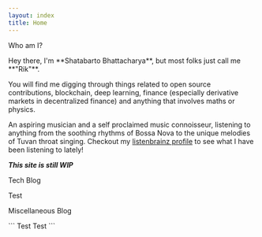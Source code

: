 ```yaml
---
layout: index
title: Home
---
```

<div class="textbox">
  <p class="textbox-bar announce">Who am I?</p>
  <div class="textbox-content" markdown="1">
Hey there, I'm **Shatabarto Bhattacharya**, but most folks just call me **"Rik"**.

You will find me digging through things related to open source contributions, blockchain,
deep learning, finance (especially derivative markets in decentralized finance) and anything that
involves maths or physics.

An aspiring musician and a self proclaimed music connoisseur, listening to anything from
the soothing rhythms of Bossa Nova to the unique melodies of Tuvan throat singing.
Checkout my [listenbrainz profile](https://listenbrainz.org/user/riksucks/stats/?range=this_year)
to see what I have been listening to lately!

_**This site is still WIP**_

  </div>
</div>

<div class="flex-container">
<div class="mobile-box">
<div class="textbox">
  <p class="textbox-bar">Tech Blog</p>
  <div class="textbox-content" markdown="1">
Test
  </div>
</div>
</div>

<div class="mobile-box">
<div class="textbox">
  <p class="textbox-bar">Miscellaneous Blog</p>
  <div class="textbox-content" markdown="1">
```
Test
Test
```
  </div>
</div>
</div>
</div>

<script>
        // Get all the flex items
        const flexItems = document.querySelectorAll('.flex-container .textbox');
        console.log("Hi")

        // Calculate the maximum height among them
        let maxHeight = 0;
        flexItems.forEach(item => {
            const itemHeight = item.clientHeight;
            if (itemHeight > maxHeight) {
                maxHeight = itemHeight;
            }
        });
        console.log(maxHeight)

        // Set the same height for all flex items
        flexItems.forEach(item => {
            item.style.height = `${maxHeight}px`;
        });
</script>
